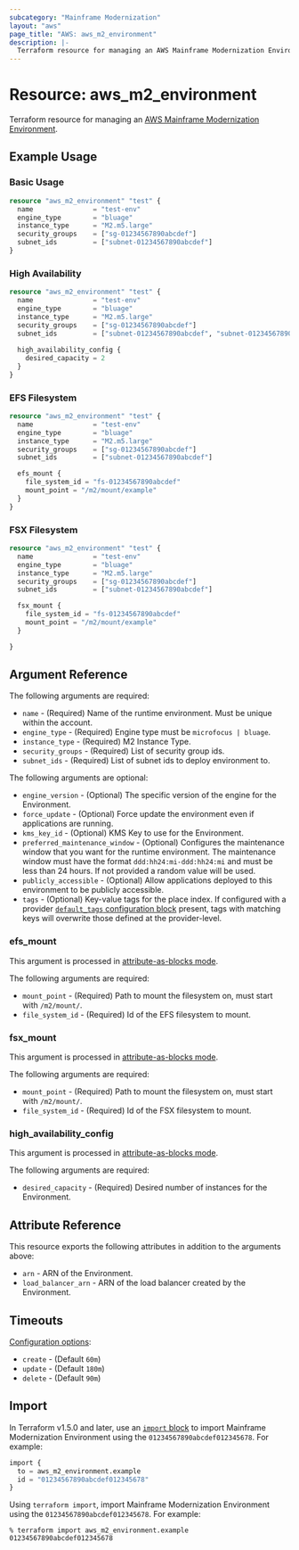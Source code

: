 ```yaml
---
subcategory: "Mainframe Modernization"
layout: "aws"
page_title: "AWS: aws_m2_environment"
description: |-
  Terraform resource for managing an AWS Mainframe Modernization Environment.
---
```

# Resource: aws_m2_environment

Terraform resource for managing an [AWS Mainframe Modernization Environment](https://docs.aws.amazon.com/m2/latest/userguide/environments-m2.html).

## Example Usage

### Basic Usage

```terraform
resource "aws_m2_environment" "test" {
  name               = "test-env"
  engine_type        = "bluage"
  instance_type      = "M2.m5.large"
  security_groups    = ["sg-01234567890abcdef"]
  subnet_ids         = ["subnet-01234567890abcdef"]
}
```

### High Availability

```terraform
resource "aws_m2_environment" "test" {
  name               = "test-env"
  engine_type        = "bluage"
  instance_type      = "M2.m5.large"
  security_groups    = ["sg-01234567890abcdef"]
  subnet_ids         = ["subnet-01234567890abcdef", "subnet-01234567890abcdea"]
  
  high_availability_config {
    desired_capacity = 2
  }
}
```

### EFS Filesystem

```terraform
resource "aws_m2_environment" "test" {
  name               = "test-env"
  engine_type        = "bluage"
  instance_type      = "M2.m5.large"
  security_groups    = ["sg-01234567890abcdef"]
  subnet_ids         = ["subnet-01234567890abcdef"]

  efs_mount {
    file_system_id = "fs-01234567890abcdef"
    mount_point = "/m2/mount/example"
  }
}
```

### FSX Filesystem

```terraform
resource "aws_m2_environment" "test" {
  name               = "test-env"
  engine_type        = "bluage"
  instance_type      = "M2.m5.large"
  security_groups    = ["sg-01234567890abcdef"]
  subnet_ids         = ["subnet-01234567890abcdef"]

  fsx_mount {
    file_system_id = "fs-01234567890abcdef"
    mount_point = "/m2/mount/example"
  }

}
```

## Argument Reference

The following arguments are required:

* `name` - (Required) Name of the runtime environment. Must be unique within the account.
* `engine_type` - (Required) Engine type must be `microfocus | bluage`.
* `instance_type` - (Required) M2 Instance Type.
* `security_groups` - (Required) List of security group ids.
* `subnet_ids` - (Required) List of subnet ids to deploy environment to.

The following arguments are optional:

* `engine_version` - (Optional) The specific version of the engine for the Environment.
* `force_update` - (Optional) Force update the environment even if applications are running.
* `kms_key_id` - (Optional) KMS Key to use for the Environment.
* `preferred_maintenance_window` - (Optional) Configures the maintenance window that you want for the runtime environment. The maintenance window must have the format `ddd:hh24:mi-ddd:hh24:mi` and must be less than 24 hours. If not provided a random value will be used.
* `publicly_accessible` - (Optional) Allow applications deployed to this environment to be publicly accessible.
* `tags` - (Optional) Key-value tags for the place index. If configured with a provider [`default_tags` configuration block](https://registry.terraform.io/providers/hashicorp/aws/latest/docs#default_tags-configuration-block) present, tags with matching keys will overwrite those defined at the provider-level.

### efs_mount

This argument is processed in [attribute-as-blocks mode](https://www.terraform.io/docs/configuration/attr-as-blocks.html).

The following arguments are required:

* `mount_point` - (Required) Path to mount the filesystem on, must start with `/m2/mount/`.
* `file_system_id` - (Required) Id of the EFS filesystem to mount.

### fsx_mount

This argument is processed in [attribute-as-blocks mode](https://www.terraform.io/docs/configuration/attr-as-blocks.html).

The following arguments are required:

* `mount_point` - (Required) Path to mount the filesystem on, must start with `/m2/mount/`.
* `file_system_id` - (Required) Id of the FSX filesystem to mount.

### high_availability_config

This argument is processed in [attribute-as-blocks mode](https://www.terraform.io/docs/configuration/attr-as-blocks.html).

The following arguments are required:

* `desired_capacity` - (Required) Desired number of instances for the Environment.

## Attribute Reference

This resource exports the following attributes in addition to the arguments above:

* `arn` - ARN of the Environment.
* `load_balancer_arn` - ARN of the load balancer created by the Environment.

## Timeouts

[Configuration options](https://developer.hashicorp.com/terraform/language/resources/syntax#operation-timeouts):

* `create` - (Default `60m`)
* `update` - (Default `180m`)
* `delete` - (Default `90m`)

## Import

In Terraform v1.5.0 and later, use an [`import` block](https://developer.hashicorp.com/terraform/language/import) to import Mainframe Modernization Environment using the `01234567890abcdef012345678`. For example:

```terraform
import {
  to = aws_m2_environment.example
  id = "01234567890abcdef012345678"
}
```

Using `terraform import`, import Mainframe Modernization Environment using the `01234567890abcdef012345678`. For example:

```console
% terraform import aws_m2_environment.example 01234567890abcdef012345678
```
